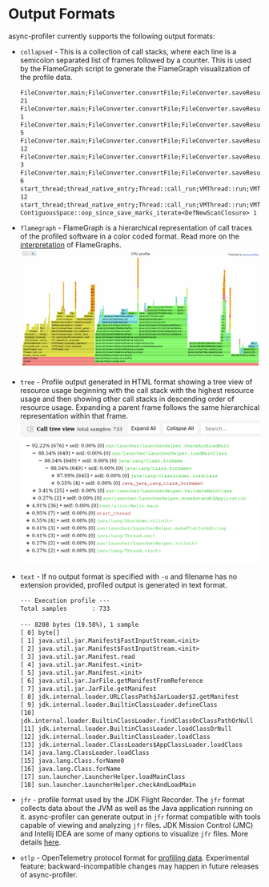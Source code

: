 # Output Formats

async-profiler currently supports the following output formats:

- `collapsed` - This is a collection of call stacks, where each line is a semicolon separated list of frames followed
  by a counter. This is used by the FlameGraph script to generate the FlameGraph visualization of the profile data.

  ```
  FileConverter.main;FileConverter.convertFile;FileConverter.saveResult 21
  FileConverter.main;FileConverter.convertFile;FileConverter.saveResult;java/io/DataOutputStream.writeInt 1
  FileConverter.main;FileConverter.convertFile;FileConverter.saveResult;java/io/DataOutputStream.writeInt;java/io/ByteArrayOutputStream.write 5
  FileConverter.main;FileConverter.convertFile;FileConverter.saveResult;java/io/DataOutputStream.writeUTF;java/io/DataOutputStream.writeUTF 12
  FileConverter.main;FileConverter.convertFile;FileConverter.saveResult;java/io/DataOutputStream.writeUTF;java/io/DataOutputStream.writeUTF;java/lang/String.length 3
  FileConverter.main;FileConverter.convertFile;FileConverter.saveResult;java/io/DataOutputStream.writeUTF;java/io/DataOutputStream.writeUTF;java/io/DataOutputStream.write 6
  start_thread;thread_native_entry;Thread::call_run;VMThread::run;VMThread::inner_execute;VMThread::evaluate_operation;VM_Operation::evaluate;VM_GenCollectForAllocation::doit;GenCollectedHeap::satisfy_failed_allocation;GenCollectedHeap::do_collection;GenCollectedHeap::collect_generation;DefNewGeneration::collect;DefNewGeneration::FastEvacuateFollowersClosure::do_void 12
  start_thread;thread_native_entry;Thread::call_run;VMThread::run;VMThread::inner_execute;VMThread::evaluate_operation;VM_Operation::evaluate;VM_GenCollectForAllocation::doit;GenCollectedHeap::satisfy_failed_allocation;GenCollectedHeap::do_collection;GenCollectedHeap::collect_generation;DefNewGeneration::collect;DefNewGeneration::FastEvacuateFollowersClosure::do_void;void ContiguousSpace::oop_since_save_marks_iterate<DefNewScanClosure> 1
  ```

- `flamegraph` - FlameGraph is a hierarchical representation of call traces of the profiled software in a color coded
  format. Read more on the [interpretation](FlamegraphInterpretation.md) of FlameGraphs.
  [![FlameGraph](/.assets/images/flamegraph.png)](https://htmlpreview.github.io/?https://github.com/async-profiler/async-profiler/blob/master/.assets/html/flamegraph.html)

- `tree` - Profile output generated in HTML format showing a tree view of resource usage beginning with the call stack
  with the highest resource usage and then showing other call stacks in descending order of resource usage. Expanding a
  parent frame follows the same hierarchical representation within that frame.
  ![Tree](/.assets/images/treeview_example.png)

- `text` - If no output format is specified with `-o` and filename has no extension provided, profiled output is
  generated in text format.

  ```
  --- Execution profile ---
  Total samples       : 733

  --- 8208 bytes (19.58%), 1 sample
  [ 0] byte[]
  [ 1] java.util.jar.Manifest$FastInputStream.<init>
  [ 2] java.util.jar.Manifest$FastInputStream.<init>
  [ 3] java.util.jar.Manifest.read
  [ 4] java.util.jar.Manifest.<init>
  [ 5] java.util.jar.Manifest.<init>
  [ 6] java.util.jar.JarFile.getManifestFromReference
  [ 7] java.util.jar.JarFile.getManifest
  [ 8] jdk.internal.loader.URLClassPath$JarLoader$2.getManifest
  [ 9] jdk.internal.loader.BuiltinClassLoader.defineClass
  [10] jdk.internal.loader.BuiltinClassLoader.findClassOnClassPathOrNull
  [11] jdk.internal.loader.BuiltinClassLoader.loadClassOrNull
  [12] jdk.internal.loader.BuiltinClassLoader.loadClass
  [13] jdk.internal.loader.ClassLoaders$AppClassLoader.loadClass
  [14] java.lang.ClassLoader.loadClass
  [15] java.lang.Class.forName0
  [16] java.lang.Class.forName
  [17] sun.launcher.LauncherHelper.loadMainClass
  [18] sun.launcher.LauncherHelper.checkAndLoadMain
  ```

- `jfr` - profile format used by the JDK Flight Recorder. The `jfr` format collects data
  about the JVM as well as the Java application running on it. async-profiler can generate output in `jfr` format
  compatible with tools capable of viewing and analyzing `jfr` files. JDK Mission Control (JMC) and Intellij IDEA are
  some of many options to visualize `jfr` files. More details [here](JfrVisualization.md).

- `otlp` - OpenTelemetry protocol format for [profiling data](https://opentelemetry.io/blog/2024/profiling).
  Experimental feature: backward-incompatible changes may happen in future releases of async-profiler.
